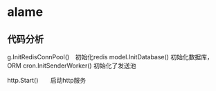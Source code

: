 # alame
## 代码分析
g.InitRedisConnPool()　初始化redis
model.InitDatabase()    初始化数据库，　ORM
cron.InitSenderWorker() 初始化了发送池


http.Start()　　启动http服务